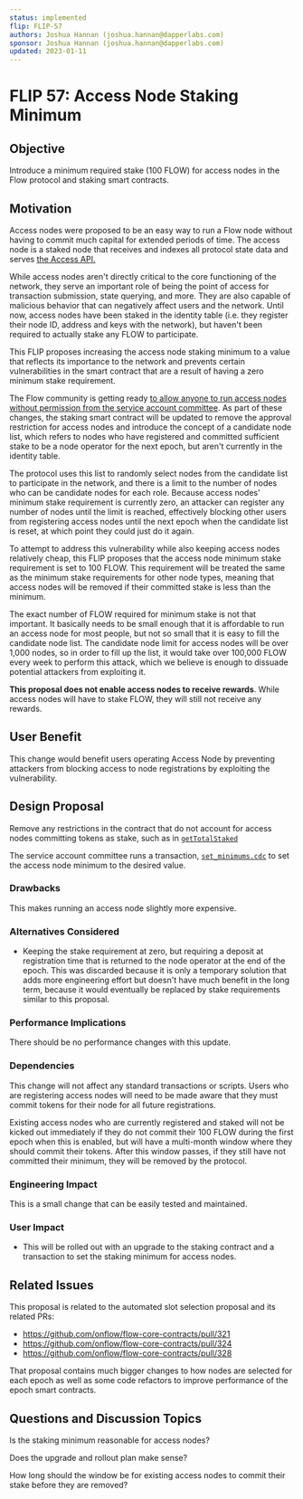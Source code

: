 ```yaml
---
status: implemented
flip: FLIP-57
authors: Joshua Hannan (joshua.hannan@dapperlabs.com)
sponsor: Joshua Hannan (joshua.hannan@dapperlabs.com)
updated: 2023-01-11
---
```


# FLIP 57: Access Node Staking Minimum

## Objective

Introduce a minimum required stake (100 FLOW) for access nodes
in the Flow protocol and staking smart contracts.

## Motivation

Access nodes were proposed to be an easy way to run a Flow node
without having to commit much capital for extended periods of time.
The access node is a staked node that receives and indexes
all protocol state data and serves [the Access API.](https://developers.flow.com/nodes/access-api)

While access nodes aren't directly critical to the core functioning
of the network, they serve an important role of being the point
of access for transaction submission, state querying, and more.
They are also capable of malicious behavior that can negatively affect
users and the network. Until now, access nodes have been staked
in the identity table (i.e. they register their node ID, address and keys with the network), but haven't been required
to actually stake any FLOW to participate.

This FLIP proposes increasing the access node staking minimum to a value
that reflects its importance to the network and prevents certain vulnerabilities
in the smart contract that are a result of having a zero minimum stake requirement.

The Flow community is getting ready [to allow anyone to run access nodes
without permission from the service account committee](https://github.com/onflow/flips/blob/main/protocol/20220719-automated-slot-assignment.md). As part of these changes,
the staking smart contract will be updated to remove the approval restriction
for access nodes and introduce the concept of a candidate node list,
which refers to nodes who have registered and committed sufficient stake
to be a node operator for the next epoch,
but aren't currently in the identity table.

The protocol uses this list to randomly select nodes from the candidate list to participate in the network,
and there is a limit to the number of nodes who can be candidate nodes for each role.
Because access nodes' minimum stake requirement is currently zero,
an attacker can register any number of nodes until the limit is reached,
effectively blocking other users from registering access nodes
until the next epoch when the candidate list is reset,
at which point they could just do it again.

To attempt to address this vulnerability while also keeping access nodes relatively cheap,
this FLIP proposes that the access node minimum stake requirement is set to 100 FLOW.
This requirement will be treated the same as the minimum stake requirements
for other node types, meaning that access nodes will be removed if their committed
stake is less than the minimum.

The exact number of FLOW required for minimum stake is not that important.
It basically needs to be small enough that it is affordable
to run an access node for most people,
but not so small that it is easy to fill the candidate node list.
The candidate node limit for access nodes will be over 1,000 nodes,
so in order to fill up the list, it would take over 100,000 FLOW every week to perform this attack, which we believe is enough to dissuade potential attackers from exploiting it.

**This proposal does not enable access nodes to receive rewards**.
While access nodes will have to stake FLOW, they will still not receive any rewards.

## User Benefit

This change would benefit users operating Access Node by preventing attackers from blocking access to node registrations by exploiting the vulnerability.

## Design Proposal

Remove any restrictions in the contract that do not account for access nodes committing tokens as stake, such as in
[`getTotalStaked`](https://github.com/onflow/flow-core-contracts/blob/master/contracts/FlowIDTableStaking.cdc#L1406)

The service account committee runs a transaction,
[`set_minimums.cdc`](https://github.com/onflow/flow-core-contracts/blob/master/transactions/idTableStaking/admin/change_minimums.cdc)
to set the access node minimum to the desired value.

### Drawbacks

This makes running an access node slightly more expensive.

### Alternatives Considered

* Keeping the stake requirement at zero, but requiring a deposit at registration time
that is returned to the node operator at the end of the epoch.
This was discarded because it is only a temporary solution that adds
more engineering effort but doesn't have much benefit in the long term,
because it would eventually be replaced
by stake requirements similar to this proposal.

### Performance Implications

There should be no performance changes with this update.

### Dependencies

This change will not affect any standard transactions or scripts.
Users who are registering access nodes will need to be made aware that
they must commit tokens for their node for all future registrations.

Existing access nodes who are currently registered and staked
will not be kicked out immediately if they do not commit
their 100 FLOW during the first epoch when this is enabled,
but will have a multi-month window where
they should commit their tokens. After this window passes,
if they still have not committed their minimum,
they will be removed by the protocol.

### Engineering Impact

This is a small change that can be easily tested and maintained.

### User Impact

* This will be rolled out with an upgrade to the staking contract
and a transaction to set the staking minimum for access nodes.

## Related Issues

This proposal is related to the automated slot selection proposal
and its related PRs:
* https://github.com/onflow/flow-core-contracts/pull/321
* https://github.com/onflow/flow-core-contracts/pull/324
* https://github.com/onflow/flow-core-contracts/pull/328

That proposal contains much bigger changes to how nodes are selected
for each epoch as well as some code refactors to improve performance
of the epoch smart contracts.

## Questions and Discussion Topics

Is the staking minimum reasonable for access nodes?

Does the upgrade and rollout plan make sense?

How long should the window be for existing access nodes
to commit their stake before they are removed?
